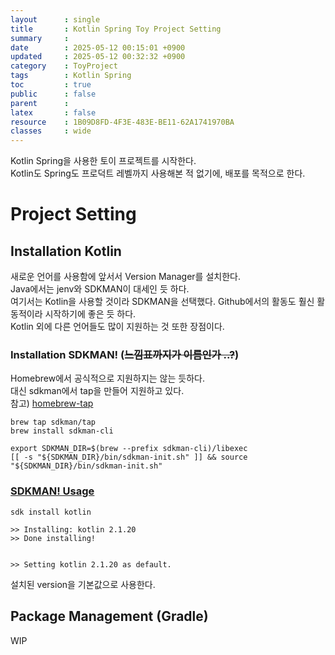 ```yaml
---
layout      : single
title       : Kotlin Spring Toy Project Setting  
summary     : 
date        : 2025-05-12 00:15:01 +0900
updated     : 2025-05-12 00:32:32 +0900
category    : ToyProject
tags        : Kotlin Spring
toc         : true
public      : false
parent      : 
latex       : false
resource    : 1B09D8FD-4F3E-483E-BE11-62A1741970BA
classes     : wide
---
```

Kotlin Spring을 사용한 토이 프로젝트를 시작한다.  
Kotlin도 Spring도 프로덕트 레벨까지 사용해본 적 없기에, 배포를 목적으로 한다.

# Project Setting  

## Installation Kotlin
새로운 언어를 사용함에 앞서서 Version Manager를 설치한다.  
Java에서는 jenv와 SDKMAN이 대세인 듯 하다.  
여기서는 Kotlin을 사용할 것이라 SDKMAN을 선택했다.  Github에서의 활동도 훨신 활동적이라 시작하기에 좋은 듯 하다.  
Kotlin 외에 다른 언어들도 많이 지원하는 것 또한 장점이다.  

### Installation SDKMAN! (~~느낌표까지가 이름인가 ..?~~)
Homebrew에서 공식적으로 지원하지는 않는 듯하다.  
대신 sdkman에서 tap을 만들어 지원하고 있다.  
참고) [homebrew-tap](https://github.com/sdkman/homebrew-tap)


```Shell
brew tap sdkman/tap
brew install sdkman-cli
```

```Shell
export SDKMAN_DIR=$(brew --prefix sdkman-cli)/libexec
[[ -s "${SDKMAN_DIR}/bin/sdkman-init.sh" ]] && source "${SDKMAN_DIR}/bin/sdkman-init.sh"
```  

### [SDKMAN! Usage](https://sdkman.io/usage)

```Shell
sdk install kotlin

>> Installing: kotlin 2.1.20
>> Done installing!


>> Setting kotlin 2.1.20 as default.
```  
설치된 version을 기본값으로 사용한다.  


## Package Management (Gradle)  
WIP  
